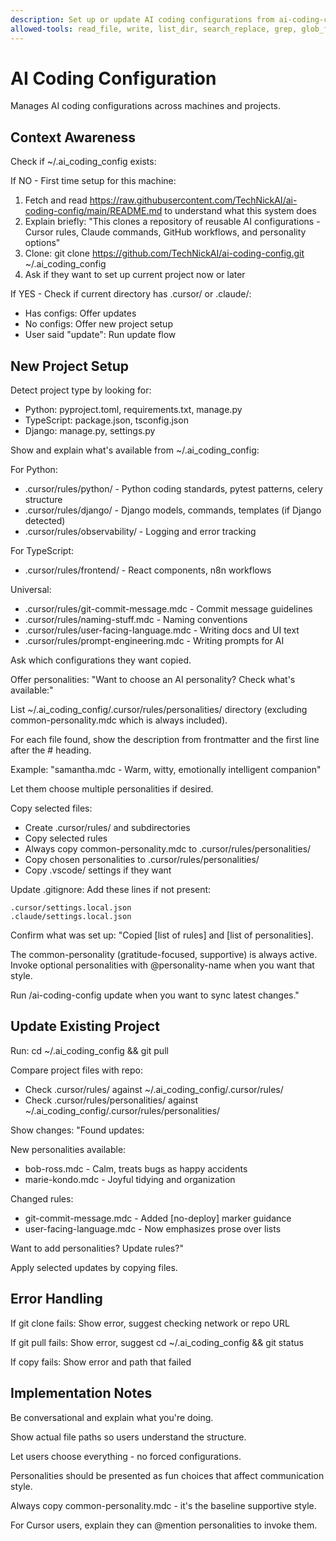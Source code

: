 ```yaml
---
description: Set up or update AI coding configurations from ai-coding-config repo
allowed-tools: read_file, write, list_dir, search_replace, grep, glob_file_search, run_terminal_cmd
---
```


# AI Coding Configuration

Manages AI coding configurations across machines and projects.

## Context Awareness

Check if ~/.ai_coding_config exists:

If NO - First time setup for this machine:

1. Fetch and read https://raw.githubusercontent.com/TechNickAI/ai-coding-config/main/README.md to understand what this system does
2. Explain briefly: "This clones a repository of reusable AI configurations - Cursor rules, Claude commands, GitHub workflows, and personality options"
3. Clone: git clone https://github.com/TechNickAI/ai-coding-config.git ~/.ai_coding_config
4. Ask if they want to set up current project now or later

If YES - Check if current directory has .cursor/ or .claude/:

- Has configs: Offer updates
- No configs: Offer new project setup
- User said "update": Run update flow

## New Project Setup

Detect project type by looking for:

- Python: pyproject.toml, requirements.txt, manage.py
- TypeScript: package.json, tsconfig.json
- Django: manage.py, settings.py

Show and explain what's available from ~/.ai_coding_config:

For Python:

- .cursor/rules/python/ - Python coding standards, pytest patterns, celery structure
- .cursor/rules/django/ - Django models, commands, templates (if Django detected)
- .cursor/rules/observability/ - Logging and error tracking

For TypeScript:

- .cursor/rules/frontend/ - React components, n8n workflows

Universal:

- .cursor/rules/git-commit-message.mdc - Commit message guidelines
- .cursor/rules/naming-stuff.mdc - Naming conventions
- .cursor/rules/user-facing-language.mdc - Writing docs and UI text
- .cursor/rules/prompt-engineering.mdc - Writing prompts for AI

Ask which configurations they want copied.

Offer personalities:
"Want to choose an AI personality? Check what's available:"

List ~/.ai_coding_config/.cursor/rules/personalities/ directory (excluding common-personality.mdc which is always included).

For each file found, show the description from frontmatter and the first line after the # heading.

Example: "samantha.mdc - Warm, witty, emotionally intelligent companion"

Let them choose multiple personalities if desired.

Copy selected files:

- Create .cursor/rules/ and subdirectories
- Copy selected rules
- Always copy common-personality.mdc to .cursor/rules/personalities/
- Copy chosen personalities to .cursor/rules/personalities/
- Copy .vscode/ settings if they want

Update .gitignore:
Add these lines if not present:

```
.cursor/settings.local.json
.claude/settings.local.json
```

Confirm what was set up:
"Copied [list of rules] and [list of personalities].

The common-personality (gratitude-focused, supportive) is always active.
Invoke optional personalities with @personality-name when you want that style.

Run /ai-coding-config update when you want to sync latest changes."

## Update Existing Project

Run: cd ~/.ai_coding_config && git pull

Compare project files with repo:

- Check .cursor/rules/ against ~/.ai_coding_config/.cursor/rules/
- Check .cursor/rules/personalities/ against ~/.ai_coding_config/.cursor/rules/personalities/

Show changes:
"Found updates:

New personalities available:

- bob-ross.mdc - Calm, treats bugs as happy accidents
- marie-kondo.mdc - Joyful tidying and organization

Changed rules:

- git-commit-message.mdc - Added [no-deploy] marker guidance
- user-facing-language.mdc - Now emphasizes prose over lists

Want to add personalities? Update rules?"

Apply selected updates by copying files.

## Error Handling

If git clone fails: Show error, suggest checking network or repo URL

If git pull fails: Show error, suggest cd ~/.ai_coding_config && git status

If copy fails: Show error and path that failed

## Implementation Notes

Be conversational and explain what you're doing.

Show actual file paths so users understand the structure.

Let users choose everything - no forced configurations.

Personalities should be presented as fun choices that affect communication style.

Always copy common-personality.mdc - it's the baseline supportive style.

For Cursor users, explain they can @mention personalities to invoke them.
